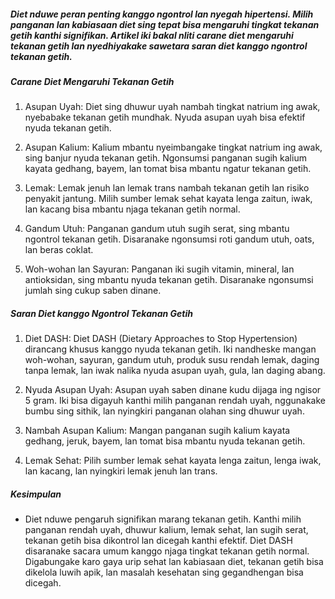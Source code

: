##### Diet nduwe peran penting kanggo ngontrol lan nyegah hipertensi. Milih panganan lan kabiasaan diet sing tepat bisa mengaruhi tingkat tekanan getih kanthi signifikan. Artikel iki bakal nliti carane diet mengaruhi tekanan getih lan nyedhiyakake sawetara saran diet kanggo ngontrol tekanan getih.

##### Carane Diet Mengaruhi Tekanan Getih
1. Asupan Uyah: Diet sing dhuwur uyah nambah tingkat natrium ing awak, nyebabake tekanan getih mundhak. Nyuda asupan uyah bisa efektif nyuda tekanan getih.

2. Asupan Kalium: Kalium mbantu nyeimbangake tingkat natrium ing awak, sing banjur nyuda tekanan getih. Ngonsumsi panganan sugih kalium kayata gedhang, bayem, lan tomat bisa mbantu ngatur tekanan getih.

3. Lemak: Lemak jenuh lan lemak trans nambah tekanan getih lan risiko penyakit jantung. Milih sumber lemak sehat kayata lenga zaitun, iwak, lan kacang bisa mbantu njaga tekanan getih normal.

4. Gandum Utuh: Panganan gandum utuh sugih serat, sing mbantu ngontrol tekanan getih. Disaranake ngonsumsi roti gandum utuh, oats, lan beras coklat.

5. Woh-wohan lan Sayuran: Panganan iki sugih vitamin, mineral, lan antioksidan, sing mbantu nyuda tekanan getih. Disaranake ngonsumsi jumlah sing cukup saben dinane.

##### Saran Diet kanggo Ngontrol Tekanan Getih
1. Diet DASH: Diet DASH (Dietary Approaches to Stop Hypertension) dirancang khusus kanggo nyuda tekanan getih. Iki nandheske mangan woh-wohan, sayuran, gandum utuh, produk susu rendah lemak, daging tanpa lemak, lan iwak nalika nyuda asupan uyah, gula, lan daging abang.

2. Nyuda Asupan Uyah: Asupan uyah saben dinane kudu dijaga ing ngisor 5 gram. Iki bisa digayuh kanthi milih panganan rendah uyah, nggunakake bumbu sing sithik, lan nyingkiri panganan olahan sing dhuwur uyah.

3. Nambah Asupan Kalium: Mangan panganan sugih kalium kayata gedhang, jeruk, bayem, lan tomat bisa mbantu nyuda tekanan getih.

4. Lemak Sehat: Pilih sumber lemak sehat kayata lenga zaitun, lenga iwak, lan kacang, lan nyingkiri lemak jenuh lan trans.

##### Kesimpulan
* Diet nduwe pengaruh signifikan marang tekanan getih. Kanthi milih panganan rendah uyah, dhuwur kalium, lemak sehat, lan sugih serat, tekanan getih bisa dikontrol lan dicegah kanthi efektif. Diet DASH disaranake sacara umum kanggo njaga tingkat tekanan getih normal. Digabungake karo gaya urip sehat lan kabiasaan diet, tekanan getih bisa dikelola luwih apik, lan masalah kesehatan sing gegandhengan bisa dicegah.